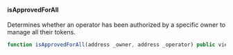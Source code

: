 #### isApprovedForAll

Determines whether an operator has been authorized by a specific owner to manage all their tokens.

```js
function isApprovedForAll(address _owner, address _operator) public view returns (bool approved)
``` 
